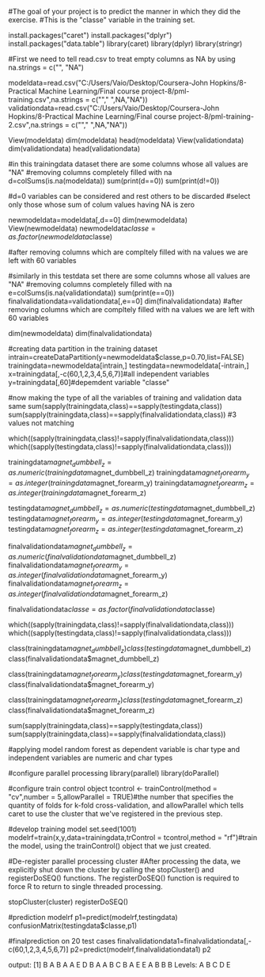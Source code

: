 #The goal of your project is to predict the manner in which they did the exercise. 
#This is the "classe" variable in the training set. 

install.packages("caret")
install.packages("dplyr")
install.packages("data.table")
library(caret)
library(dplyr)
library(stringr)

#First we need to tell read.csv to treat empty columns as NA by using na.strings = c("", "NA")

modeldata=read.csv("C:/Users/Vaio/Desktop/Coursera-John Hopkins/8-Practical Machine Learning/Final course project-8/pml-training.csv",na.strings = c(""," ",NA,"NA"))
validationdata=read.csv("C:/Users/Vaio/Desktop/Coursera-John Hopkins/8-Practical Machine Learning/Final course project-8/pml-training-2.csv",na.strings = c(""," ",NA,"NA"))


View(modeldata)
dim(modeldata)
head(modeldata)
View(validationdata)
dim(validationdata)
head(validationdata)


#in this trainingdata dataset there are some columns whose all values are  "NA" 
#removing columns completely filled with na
d=colSums(is.na(modeldata))
sum(print(d==0))
sum(print(d!=0))

#d=0 variables can be considered and rest others to be discarded
#select only those whose sum of colum values having NA is zero

newmodeldata=modeldata[,d==0]
dim(newmodeldata)
View(newmodeldata)
newmodeldata$classe=as.factor(newmodeldata$classe)

#after removing columns which are compltely filled with na values we are left with 60 variables


#similarly in this testdata set there are some columns whose all values are  "NA" 
#removing columns completely filled with na
e=colSums(is.na(validationdata))
sum(print(e==0))
finalvalidationdata=validationdata[,e==0]
dim(finalvalidationdata)
#after removing columns which are compltely filled with na values we are left with 60 variables

dim(newmodeldata)
dim(finalvalidationdata)

#creating data partition in the training dataset
intrain=createDataPartition(y=newmodeldata$classe,p=0.70,list=FALSE)
trainingdata=newmodeldata[intrain,]
testingdata=newmodeldata[-intrain,]
x=trainingdata[,-c(60,1,2,3,4,5,6,7)]#all independent variables
y=trainingdata[,60]#depemdent variable "classe"



#now making the type of all the variables of training and validation  data same
sum(sapply(trainingdata,class)==sapply(testingdata,class)) 
sum(sapply(trainingdata,class)==sapply(finalvalidationdata,class)) #3 values not matching

which((sapply(trainingdata,class)!=sapply(finalvalidationdata,class)))
which((sapply(testingdata,class)!=sapply(finalvalidationdata,class)))

trainingdata$magnet_dumbbell_z=as.numeric(trainingdata$magnet_dumbbell_z)
trainingdata$magnet_forearm_y=as.integer(trainingdata$magnet_forearm_y)
trainingdata$magnet_forearm_z=as.integer(trainingdata$magnet_forearm_z)

testingdata$magnet_dumbbell_z=as.numeric(testingdata$magnet_dumbbell_z)
testingdata$magnet_forearm_y=as.integer(testingdata$magnet_forearm_y)
testingdata$magnet_forearm_z=as.integer(testingdata$magnet_forearm_z)

finalvalidationdata$magnet_dumbbell_z=as.numeric(finalvalidationdata$magnet_dumbbell_z)
finalvalidationdata$magnet_forearm_y=as.integer(finalvalidationdata$magnet_forearm_y)
finalvalidationdata$magnet_forearm_z=as.integer(finalvalidationdata$magnet_forearm_z)

finalvalidationdata$classe=as.factor(finalvalidationdata$classe)

which((sapply(trainingdata,class)!=sapply(finalvalidationdata,class)))
which((sapply(testingdata,class)!=sapply(finalvalidationdata,class)))

class(trainingdata$magnet_dumbbell_z)
class(testingdata$magnet_dumbbell_z)
class(finalvalidationdata$magnet_dumbbell_z)

class(trainingdata$magnet_forearm_y)
class(testingdata$magnet_forearm_y)
class(finalvalidationdata$magnet_forearm_y)

class(trainingdata$magnet_forearm_z)
class(testingdata$magnet_forearm_z)
class(finalvalidationdata$magnet_forearm_z)

sum(sapply(trainingdata,class)==sapply(testingdata,class)) 
sum(sapply(trainingdata,class)==sapply(finalvalidationdata,class))



#applying model random forest as dependent variable is char type and independent variables are numeric and char types

#configure parallel processing
library(parallel)
library(doParallel)


#configure train control object
tcontrol <- trainControl(method = "cv",number = 5,allowParallel = TRUE)#the number that specifies the quantity of folds for k-fold cross-validation, and allowParallel which tells caret to use the cluster that we've registered in the previous step.

#develop training model
set.seed(1001)
modelrf=train(x,y,data=trainingdata,trControl = tcontrol,method = "rf")#train the model, using the trainControl() object that we just created.

#De-register parallel processing cluster
#After processing the data, we explicitly shut down the cluster by calling the stopCluster() and registerDoSEQ() functions. The registerDoSEQ() function is required to force R to return to single threaded processing.

stopCluster(cluster)
registerDoSEQ() 

#prediction
modelrf
p1=predict(modelrf,testingdata)
confusionMatrix(testingdata$classe,p1)


#finalprediction on 20 test cases
finalvalidationdata1=finalvalidationdata[,-c(60,1,2,3,4,5,6,7)]
p2=predict(modelrf,finalvalidationdata1)
p2


output:
[1] B A B A A E D B A A B C B A E E A B B B
Levels: A B C D E
